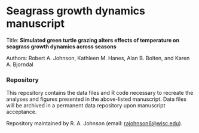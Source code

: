 # Seagrass growth dynamics manuscript


Title: **Simulated green turtle grazing alters effects of temperature on seagrass growth dynamics across seasons**

Authors: Robert A. Johnson, Kathleen M. Hanes, Alan B. Bolten, and Karen A. Bjorndal


### Repository

This repository contains the data files and R code necessary to recreate the analyses and figures presented in the above-listed manuscript. Data files will be archived in a permanent data repository upon manuscript acceptance. 

Repository maintained by R. A. Johnson (email: rajohnson6@wisc.edu).
